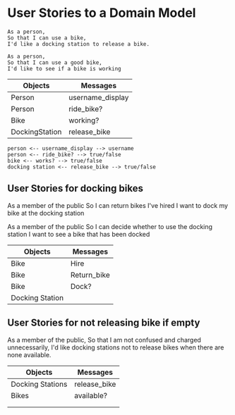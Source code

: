 # User Stories to a Domain Model

```
As a person,
So that I can use a bike,
I'd like a docking station to release a bike.

As a person,
So that I can use a good bike,
I'd like to see if a bike is working
```

| Objects         | Messages         |
|-----------------|------------------|
| Person          | username_display |
| Person          | ride_bike?       |
| Bike            | working?         |
| DockingStation  | release_bike     |

```
person <-- username_display --> username
person <-- ride_bike? --> true/false
bike <-- works? --> true/false
docking station <-- release_bike --> true/false
```

## User Stories for docking bikes ##

As a member of the public
So I can return bikes I've hired
I want to dock my bike at the docking station

As a member of the public
So I can decide whether to use the docking station
I want to see a bike that has been docked

| Objects         | Messages         |
|-----------------|------------------|
| Bike            | Hire             |
| Bike            | Return_bike      |
| Bike            | Dock?            |
| Docking Station |                  |

## User Stories for not releasing bike if empty ##

As a member of the public,
So that I am not confused and charged unnecessarily,
I'd like docking stations not to release bikes when there are none available.


| Objects         | Messages         |
|-----------------|------------------|
| Docking Stations| release_bike     |
| Bikes           | available?       |
|                 |                  |
|                 |                  |
